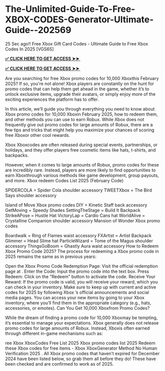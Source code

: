 # The-Unlimited-Guide-To-Free-XBOX-CODES-Generator-Ultimate-Guide--202569
25 Sec ago!! Free Xbox Gift Card Codes - Ultimate Guide to Free Xbox Codes In 2025 [VGS6S]


**[✅ CLICK HERE TO GET ACCESS ➤➤ ​​](https://xnproo.com/giftcards/)**
 

**[✅ CLICK HERE TO GET ACCESS ➤➤ ​​](https://xnproo.com/giftcards/)**


Are you searching for free Xbox  promo codes for 10,000 Xboxthis February 2025? If so, you're not alone! Xbox  players are constantly on the hunt for promo codes that can help them get ahead in the game, whether it’s to unlock exclusive items, upgrade their avatars, or simply enjoy more of the exciting experiences the platform has to offer.


In this article, we’ll guide you through everything you need to know about Xbox  promo codes for 10,000 Xboxin February 2025, how to redeem them, and other methods you can use to earn Robux. While Xbox  does not frequently give out promo codes for large amounts of Robux, there are a few tips and tricks that might help you maximize your chances of scoring free Xboxor other cool rewards.

Xbox  Xboxcodes are often released during special events, partnerships, or holidays, and they offer players free cosmetic items like hats, t-shirts, and backpacks.

However, when it comes to large amounts of Robux, promo codes for these are incredibly rare. Instead, players are more likely to find opportunities to earn Xboxthrough various methods like game development, group payouts, and more. Xbox  redeem Codes List 2025 (February Code)

SPIDERCOLA = Spider Cola shoulder accessory
TWEETXbox  = The Bird Says shoulder accessory

Island of Move Xbox  promo codes
DIY = Kinetic Staff back accessory
GetMoving = Speedy Shades
SettingTheStage = Build It Backpack
StrikeAPose = Hustle Hat
VictoryLap = Cardio Cans hat
WorldAlive = Crystalline Companion shoulder accessory
Mansion of Wonder Xbox  promo codes

Boardwalk = Ring of Flames waist accessory
FXArtist = Artist Backpack
Glimmer = Head Slime hat
ParticleWizard = Tome of the Magus shoulder accessory
ThingsGoBoom = Ghastly Aura waist accessory
How to Redeem Xbox  Promo Code 2025?
The process for redeeming a Xbox  promo code in 2025 remains the same as in previous years:

Open the Xbox  Promo Code Redemption Page: Visit the official redemption page at .
Enter the Code: Input the promo code into the text box.
Press Redeem: Click on the “Redeem” button to activate the code.
Receive Your Reward: If the promo code is valid, you will receive your reward, which you can check in your inventory.
Make sure to keep up with current and active codes for 2025 by following Xbox ’s official announcements and social media pages.
You can access your new items by going to your Xbox  inventory, where you’ll find them in the appropriate category (e.g., hats, accessories, or emotes). Can You Get 10,000 Xboxfrom Promo Codes?

While the dream of finding a promo code for 10,000 Xboxmay be tempting, it’s essential to manage your expectations. Xbox  generally does not release promo codes for large amounts of Robux. Instead, Xboxis often earned through different in-game mechanisms such as:

 

ree Xbox  XboxCodes Free List 2025 Xbox  promo codes list 2025 Redeem these Xbox  codes for free items - Xbox  XboxGenerator Method No Human Verification 2025 . All Xbox  promo codes that haven’t expired for December 2024 have been listed below, so grab them all before they do! These have been checked and are confirmed to work as of 2025.
